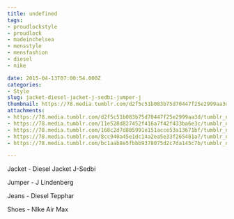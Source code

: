 ```yaml
---
title: undefined
tags:
- proudlockstyle
- proudlock
- madeinchelsea
- mensstyle
- mensfashion
- diesel
- nike

date: 2015-04-13T07:00:54.000Z
categories:
- Style
slug: jacket-diesel-jacket-j-sedbi-jumper-j
thumbnail: https://78.media.tumblr.com/d2f5c51b083b75d70447f25e2999aa3d/tumblr_nmjwj3OXR21rhrm24o3_540.jpg
attachments:
- https://78.media.tumblr.com/d2f5c51b083b75d70447f25e2999aa3d/tumblr_nmjwj3OXR21rhrm24o3_1280.jpg
- https://78.media.tumblr.com/11e528d827452f416a7f42f433ba6e3c/tumblr_nmjwj3OXR21rhrm24o1_1280.jpg
- https://78.media.tumblr.com/168c2d7d805991e151acce53a13671bf/tumblr_nmjwj3OXR21rhrm24o5_1280.jpg
- https://78.media.tumblr.com/8cc940a45e1dc14a2ea5e33f265481a7/tumblr_nmjwj3OXR21rhrm24o2_1280.jpg
- https://78.media.tumblr.com/bc1aab8e5fbbb9378075d2c7da145c7b/tumblr_nmjwj3OXR21rhrm24o7_1280.jpg

---
```


Jacket -  Diesel Jacket J-Sedbi

 Jumper - J Lindenberg

 Jeans -  Diesel Tepphar

 Shoes - NIke Air Max
